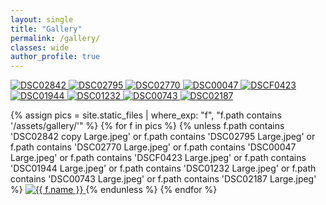 ```yaml
---
layout: single
title: "Gallery"
permalink: /gallery/
classes: wide
author_profile: true
---
```


<div class="gallery-grid">

  <!-- Featured 9 -->
  <a class="gallery-item glightbox" href="{{ '/assets/gallery/DSC02842 copy Large.jpeg' | relative_url }}" data-gallery="athena">
    <img src="{{ '/assets/gallery/DSC02744 copy Large.jpeg' | relative_url }}" alt="DSC02842" loading="lazy">
  </a>
  <a class="gallery-item glightbox" href="{{ '/assets/gallery/DSC02795 Large.jpeg' | relative_url }}" data-gallery="athena">
    <img src="{{ '/assets/gallery/DSC02795 Large.jpeg' | relative_url }}" alt="DSC02795" loading="lazy">
  </a>
  <a class="gallery-item glightbox" href="{{ '/assets/gallery/DSC02770 Large.jpeg' | relative_url }}" data-gallery="athena">
    <img src="{{ '/assets/gallery/DSC02770 Large.jpeg' | relative_url }}" alt="DSC02770" loading="lazy">
  </a>
  <a class="gallery-item glightbox" href="{{ '/assets/gallery/DSC00047 Large.jpeg' | relative_url }}" data-gallery="athena">
    <img src="{{ '/assets/gallery/DSC00047 Large.jpeg' | relative_url }}" alt="DSC00047" loading="lazy">
  </a>
  <a class="gallery-item glightbox" href="{{ '/assets/gallery/DSCF0423 Large.jpeg' | relative_url }}" data-gallery="athena">
    <img src="{{ '/assets/gallery/DSC0423 copy Large.jpeg' | relative_url }}" alt="DSCF0423" loading="lazy">
  </a>
  <a class="gallery-item glightbox" href="{{ '/assets/gallery/DSC01944 Large.jpeg' | relative_url }}" data-gallery="athena">
    <img src="{{ '/assets/gallery/DSC01944 Large.jpeg' | relative_url }}" alt="DSC01944" loading="lazy">
  </a>
  <a class="gallery-item glightbox" href="{{ '/assets/gallery/DSC01232 Large.jpeg' | relative_url }}" data-gallery="athena">
    <img src="{{ '/assets/gallery/DSC01232 Large.jpeg' | relative_url }}" alt="DSC01232" loading="lazy">
  </a>
  <a class="gallery-item glightbox" href="{{ '/assets/gallery/DSC00743 Large.jpeg' | relative_url }}" data-gallery="athena">
    <img src="{{ '/assets/gallery/DSC00743 Large.jpeg' | relative_url }}" alt="DSC00743" loading="lazy">
  </a>
  <a class="gallery-item glightbox" href="{{ '/assets/gallery/DSC02187 Large.jpeg' | relative_url }}" data-gallery="athena">
    <img src="{{ '/assets/gallery/DSC02187 Large.jpeg' | relative_url }}" alt="DSC02187" loading="lazy">
  </a>

  <!-- Rest (exclude the featured 9 so they don't repeat) -->
  {% assign pics = site.static_files | where_exp: "f", "f.path contains '/assets/gallery/'" %}
  {% for f in pics %}
    {% unless f.path contains 'DSC02842 copy Large.jpeg'
          or f.path contains 'DSC02795 Large.jpeg'
          or f.path contains 'DSC02770 Large.jpeg'
          or f.path contains 'DSC00047 Large.jpeg'
          or f.path contains 'DSCF0423 Large.jpeg'
          or f.path contains 'DSC01944 Large.jpeg'
          or f.path contains 'DSC01232 Large.jpeg'
          or f.path contains 'DSC00743 Large.jpeg'
          or f.path contains 'DSC02187 Large.jpeg' %}
      <a class="gallery-item glightbox" href="{{ f.path | relative_url }}" data-gallery="athena">
        <img src="{{ f.path | relative_url }}" alt="{{ f.name }}" loading="lazy">
      </a>
    {% endunless %}
  {% endfor %}
</div>
